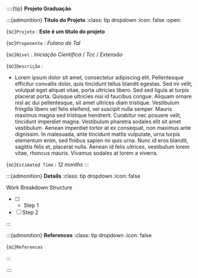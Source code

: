 
::::{tip} **Projeto Graduação**

:::{admonition} **Título do Projeto**
:class: tip dropdown
:icon: false
:open:

{sc}`Projeto`
: **Este é um título do projeto**

{sc}`Proponente`
: *Fulano de Tal*

{sc}`Nível`
: *Iniciação Científica* / *Tcc* / *Extensão*

{sc}`Descrição`
:

- Lorem ipsum dolor sit amet, consectetur adipiscing elit. Pellentesque efficitur convallis dolor, quis tincidunt tellus blandit egestas. Sed mi velit, volutpat eget aliquet vitae, porta ultricies libero. Sed sed ligula at turpis placerat porta. Quisque ultricies nisi id faucibus congue. Aliquam ornare nisl ac dui pellentesque, sit amet ultrices diam tristique. Vestibulum fringilla libero vel felis eleifend, vel suscipit nulla semper. Mauris maximus magna sed tristique hendrerit. Curabitur nec posuere velit, tincidunt imperdiet magna. Vestibulum pharetra sodales elit sit amet vestibulum. Aenean imperdiet tortor at ex consequat, non maximus ante dignissim. In malesuada, ante tincidunt mattis vulputate, urna turpis elementum enim, sed finibus sapien mi quis urna. Nunc id eros blandit, sagittis felis et, placerat nulla. Aenean id felis ultrices, vestibulum lorem vitae, rhoncus mauris. Vivamus sodales at lorem a viverra.

{sc}`Estimated Time`
: *12 months*
:::

:::{admonition} **Details**
:class: tip dropdown
:icon: false

Work Breakdown Structure

- [ ] - Step 1
- [ ] Step 2

:::

:::{admonition} **References**
:class: tip dropdown
:icon: false

{sc}`References`

:::

::::
